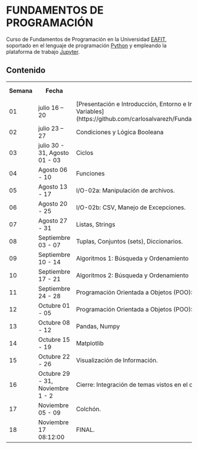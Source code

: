# FUNDAMENTOS DE PROGRAMACIÓN

Curso de Fundamentos de Programación en la Universidad [EAFIT](http://www.eafit.edu.co/ "EAFIT"), soportado en el lenguaje de programación [Python](https://www.python.org/ "Python") y empleando la plataforma de trabajo [Jupyter](http://jupyter.org/ "Jupyter"). 

## Contenido

<table>
  <tr>
    <th scope="col">Semana</th>
    <th scope="col">Fecha</th>
    <th scope="col">Contenido</th>
    <th scope="col">Actividad Evaluativa</th>
  </tr>
 
  <tr>
    <td>01</td>
    <td>julio 16 – 20</td>
    <td>[Presentación e Introducción, Entorno e Instalación, Herramientas: IDE’s (Jupyter, repl.it)Entrada y Salida Básica. Tipos y Variables](https://github.com/carlosalvarezh/FundamentosProgramacion_U_EAFIT/blob/master/Sesion01_Presentaci%C3%B3n.ipynb)</td>
    <td> </td>
  </tr>
 
  <tr>
    <td>02</td>
    <td>julio 23 – 27</td>
    <td>Condiciones y Lógica Booleana</td>
    <td> </td>
  </tr>
  <tr>
    <td>03</td>
    <td>julio 30 - 31, Agosto 01 - 03</td>
    <td>Ciclos </td>
    <td> </td>
  </tr>
  <tr>
    <td>04</td>
    <td>Agosto 06 - 10</td>
    <td>Funciones</td>
    <td> </td>
  </tr>
  <tr>
    <td>05</td>
    <td>Agosto 13 - 17</td>
    <td>I/O-02a: Manipulación de archivos.</td>
    <td>Taller 01 (20%) </td>
    <td> </td>
  </tr>
  <tr>
    <td>06</td>
    <td>Agosto 20 - 25</td>
    <td>I/O-02b: CSV, Manejo de Excepciones.</td>
  </tr>  
  <tr>
    <td>07</td>
    <td>Agosto 27 - 31</td>
    <td>Listas, Strings</td>
    <td> </td>
  </tr>
  <tr>
    <td>08</td>
    <td>Septiembre 03 - 07</td>
    <td>Tuplas, Conjuntos (sets), Diccionarios.</td>
    <td> </td>
  </tr>
    <tr>
    <td>09</td>
    <td>Septiembre 10 - 14</td>
    <td>Algoritmos 1: Búsqueda y Ordenamiento</td>
    <td>Taller 02 (20%)</td>
    <td></td>
  </tr>
  <tr>
    <td>10</td>
    <td>Septiembre 17 - 21</td>
    <td>Algoritmos 2: Búsqueda y Ordenamiento</td>
  </tr>
<tr>
    <td>11</td>
    <td>Septiembre 24 - 28</td>
    <td>Programación Orientada a Objetos (POO): Clases, Objetos, Instancias, Herencia, Constructores (Init).</td>
    <td> </td>
  </tr>
  <tr>
    <td>12</td>
    <td>Octubre 01 - 05</td>
    <td>Programación Orientada a Objetos (POO): Módulos, Bibliotecas.</td>
  </tr>
  <tr>
    <td>13</td>
    <td>Octubre 08 - 12</td>
    <td>Pandas, Numpy</td>
    <td> </td>
  </tr>
  <tr>
    <td>14</td>
    <td>Octubre 15 - 19</td>
    <td>Matplotlib</td>
    <td>Taller 03 (20%)</td>
    <td> </td>
  </tr>
  <tr>
    <td>15</td>
    <td>Octubre 22 - 26</td>
    <td>Visualización de Información.</td>
    <td> </td>
  </tr>
  <tr>
    <td>16</td>
    <td>Octubre 29 - 31, Noviembre 1 - 2</td>
    <td>Cierre: Integración de temas vistos en el curso.</td>
    <td> </td>
  </tr>
  <tr>
    <td>17</td>
    <td>Noviembre 05 - 09</td>
    <td>Colchón.</td>
    <td> </td>
  </tr>
  <tr>
    <td>18</td>
    <td>Noviembre 17 08:12:00</td>
    <td>FINAL.</td>
    <td>Exámen Final (20%)</td>
  </tr>  
</table>
